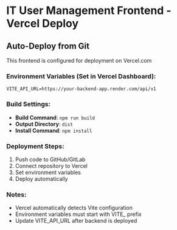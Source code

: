 # IT User Management Frontend - Vercel Deploy

## Auto-Deploy from Git

This frontend is configured for deployment on Vercel.com

### Environment Variables (Set in Vercel Dashboard):

```
VITE_API_URL=https://your-backend-app.render.com/api/v1
```

### Build Settings:

- **Build Command**: `npm run build`
- **Output Directory**: `dist`
- **Install Command**: `npm install`

### Deployment Steps:

1. Push code to GitHub/GitLab
2. Connect repository to Vercel
3. Set environment variables
4. Deploy automatically

### Notes:

- Vercel automatically detects Vite configuration
- Environment variables must start with VITE\_ prefix
- Update VITE_API_URL after backend is deployed
